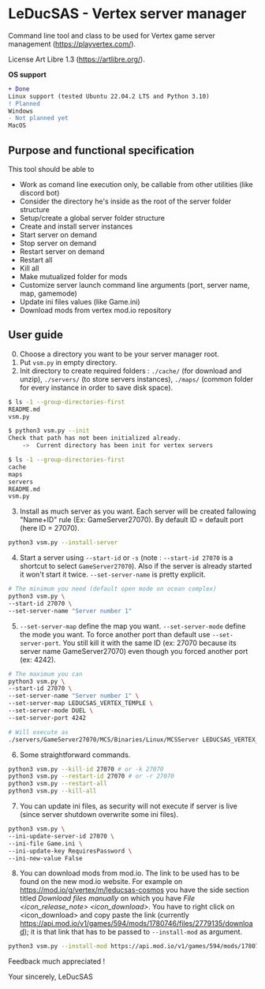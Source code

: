 # LeDucSAS - Vertex server manager
Command line tool and class to be used for Vertex game server management (https://playvertex.com/).

License Art Libre 1.3 (https://artlibre.org/).

**OS support**
```diff
+ Done
Linux support (tested Ubuntu 22.04.2 LTS and Python 3.10)
! Planned
Windows
- Not planned yet
MacOS
```

## Purpose and functional specification
This tool should be able to
- Work as comand line execution only, be callable from other utilities (like discord bot)
- Consider the directory he's inside as the root of the server folder structure
- Setup/create a global server folder structure
- Create and install server instances
- Start server on demand
- Stop server on demand
- Restart server on demand
- Restart all
- Kill all
- Make mutualized folder for mods
- Customize server launch command line arguments (port, server name, map, gamemode)
- Update ini files values (like Game.ini)
- Download mods from vertex mod.io repository


## User guide

0. Choose a directory you want to be your server manager root.
1. Put `vsm.py` in empty directory. 
2. Init directory to create required folders : `./cache/` (for download and unzip), `./servers/` (to store servers instances), `./maps/` (common folder for every 	instance in order to save disk space).
```bash
$ ls -1 --group-directories-first
README.md
vsm.py

$ python3 vsm.py --init
Check that path has not been initialized already.
    ->  Current directory has been init for vertex servers

$ ls -1 --group-directories-first
cache
maps
servers
README.md
vsm.py
```
3. Install as much server as you want. Each server will be created fallowing "Name+ID" rule (Ex: GameServer27070). By default ID = default port (here ID = 27070). 
```bash
python3 vsm.py --install-server
```
4. Start a server using `--start-id` or `-s` (note : `--start-id 27070` is a shortcut to select `GameServer27070`). Also if the server is already started it won't start it twice. `--set-server-name` is pretty explicit. 
```bash
# The minimum you need (default open mode on ocean complex)
python3 vsm.py \
--start-id 27070 \
--set-server-name "Server number 1" 
```
5. `--set-server-map` define the map you want. `--set-server-mode` define the mode you want. To force another port than default use `--set-server-port`. You still kill it with the same ID (ex: 27070 because its server name GameServer27070) even though you forced another port (ex: 4242). 
```bash
# The maximum you can
python3 vsm.py \
--start-id 27070 \
--set-server-name "Server number 1" \
--set-server-map LEDUCSAS_VERTEX_TEMPLE \
--set-server-mode DUEL \
--set-server-port 4242

# Will execute as
./servers/GameServer27070/MCS/Binaries/Linux/MCSServer LEDUCSAS_VERTEX_TEMPLE?game=DUEL -port=4242 -servername='Server number 1'
```
6. Some straightforward commands.
```bash
python3 vsm.py --kill-id 27070 # or -k 27070
python3 vsm.py --restart-id 27070 # or -r 27070
python3 vsm.py --restart-all
python3 vsm.py --kill-all
```
7. You can update ini files, as security will not execute if server is live (since server shutdown overwrite some ini files).
```bash
python3 vsm.py \
--ini-update-server-id 27070 \
--ini-file Game.ini \
--ini-update-key RequiresPassword \
--ini-new-value False
```
8. You can download mods from mod.io. The link to be used has to be found on the new mod.io website. For example on https://mod.io/g/vertex/m/leducsas-cosmos you have the side section titled _Download files manually_ on which you have _File <icon_release_note> <icon_download>_. You have to right click on <icon_download> and copy paste the link (currently https://api.mod.io/v1/games/594/mods/1780746/files/2779135/download); it is that link that has to be passed to `--install-mod` as argument.
```bash
python3 vsm.py --install-mod https://api.mod.io/v1/games/594/mods/1780746/files/2779135/download
```

Feedback much appreciated !

Your sincerely,
LeDucSAS